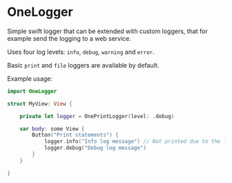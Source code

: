 # OneLogger

Simple swift logger that can be extended with custom loggers, that for example send the logging to a web service.

Uses four log levels: `info`, `debug`, `warning` and `error`.

Basic `print` and `file` loggers are available by default.

Example usage:

```swift
import OneLogger

struct MyView: View {

    private let logger = OnePrintLogger(level: .debug)

    var body: some View {
        Button("Print statements") {
            logger.info("Info log message") // Not printed due to the logger being at `.debug` level.
            logger.debug("Debug log message")
        }
    }

}

```
